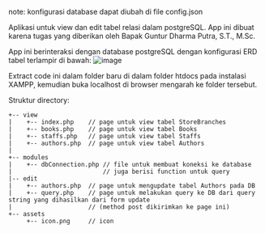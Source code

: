 note: konfigurasi database dapat diubah di file config.json

Aplikasi untuk view dan edit tabel relasi dalam postgreSQL. App ini dibuat karena
tugas yang diberikan oleh Bapak Guntur Dharma Putra, S.T., M.Sc.

App ini berinteraksi dengan database postgreSQL dengan konfigurasi ERD tabel terlampir di bawah:
![image](https://github.com/Adhisetama/TugasPostgreSQL_TekBasDat/assets/84426406/07d0f349-ac22-4468-a6f7-eecb3732d297)

Extract code ini dalam folder baru di dalam folder htdocs pada instalasi XAMPP, kemudian buka
localhost di browser mengarah ke folder tersebut.

Struktur directory:
```
+-- view
|    +-- index.php    // page untuk view tabel StoreBranches
|    +-- books.php    // page untuk view tabel Books
|    +-- staffs.php   // page untuk view tabel Staffs
|    +-- authors.php  // page untuk view tabel Authors
|
+-- modules
|    +-- dbConnection.php // file untuk membuat koneksi ke database
|                         // juga berisi function untuk query
|-- edit
|    +-- authors.php  // page untuk mengupdate tabel Authors pada DB
|    +-- query.php    // page untuk melakukan query ke DB dari query string yang dihasilkan dari form update
|                     // (method post dikirimkan ke page ini)
+-- assets
     +-- icon.png     // icon
```
